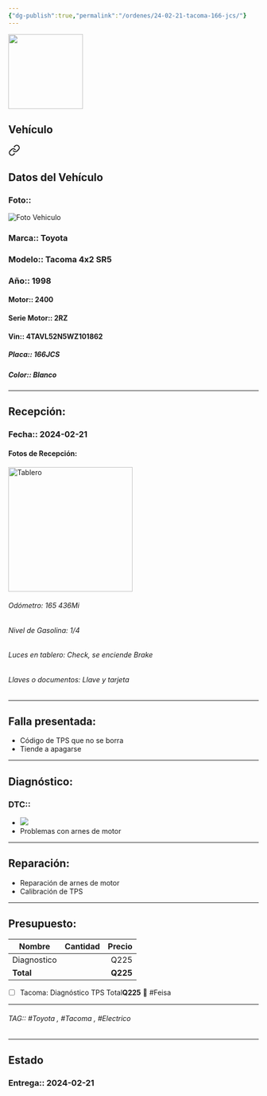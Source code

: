 ```yaml
---
{"dg-publish":true,"permalink":"/ordenes/24-02-21-tacoma-166-jcs/"}
---
```


<img src="https://lh3.googleusercontent.com/d/137fl3TIZ0-PU8b-Pt0bsjclwHub_u78G" width="150">

## Vehículo

<div class="transclusion internal-embed is-loaded"><a class="markdown-embed-link" href="/vehiculos/toyota/tacoma-166-jcs/#datos-del-vehiculo" aria-label="Open link"><svg xmlns="http://www.w3.org/2000/svg" width="24" height="24" viewBox="0 0 24 24" fill="none" stroke="currentColor" stroke-width="2" stroke-linecap="round" stroke-linejoin="round" class="svg-icon lucide-link"><path d="M10 13a5 5 0 0 0 7.54.54l3-3a5 5 0 0 0-7.07-7.07l-1.72 1.71"></path><path d="M14 11a5 5 0 0 0-7.54-.54l-3 3a5 5 0 0 0 7.07 7.07l1.71-1.71"></path></svg></a><div class="markdown-embed">



## Datos del Vehículo 
### Foto:: 
<img src="https://lh3.googleusercontent.com/d/15Bfvt7DwTzucj7v6gX3gkKcHK1d6CQli" Alt="Foto Vehiculo">

### Marca:: Toyota
### Modelo:: Tacoma 4x2 SR5
### Año:: 1998
#### Motor:: 2400
#### Serie Motor:: 2RZ
#### Vin:: 4TAVL52N5WZ101862
##### Placa:: 166JCS
##### Color:: Blanco
---


</div></div>


## Recepción:
### Fecha:: 2024-02-21
#### Fotos de Recepción: 
<img src="https://lh3.googleusercontent.com/d/15ECGw_ZkHMAJZ9JFhvAOQCRqLTSp69VP" width="250" Alt="Tablero">

###### Odómetro: 165 436Mi
###### Nivel de Gasolina: 1/4
###### Luces en tablero: Check, se enciende Brake
###### Llaves o documentos: Llave y tarjeta 

---

## Falla presentada:
- Código de TPS que no se borra 
- Tiende a apagarse 


---

## Diagnóstico:
### DTC:: 

- <img src="https://lh3.googleusercontent.com/d/15TrQ77YeiAa4e_ThcZqIDkHOE0iLQ857">
- Problemas con arnes de motor 

---
## Reparación:
- Reparación de arnes de motor 
- Calibración de TPS

---

## Presupuesto:

| **Nombre**          | **Cantidad** | **Precio** |
| ---------------- |:--------:| ------:|
| Diagnostico |         |      Q225 |
| **Total** |        |   **Q225** |

- [ ] Tacoma: Diagnóstico TPS Total**Q225** 🔼 #Feisa

---

###### TAG:: #Toyota , #Tacoma , #Electrico 

---

## Estado

### Entrega:: 2024-02-21


